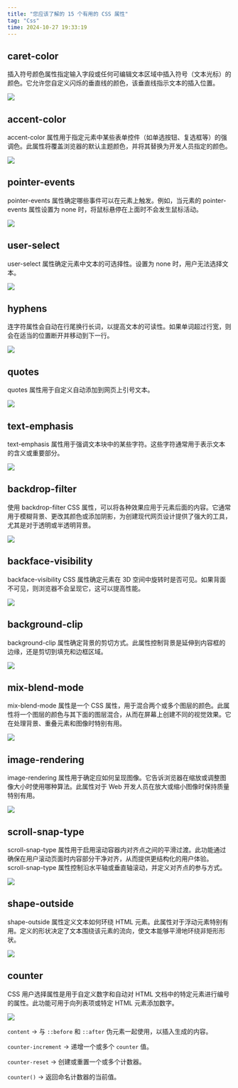```yaml
---
title: "您应该了解的 15 个有用的 CSS 属性"
tag: "Css"
time: 2024-10-27 19:33:19
---
```


## caret-color

插入符号颜色属性指定输入字段或任何可编辑文本区域中插入符号（文本光标）的颜色。它允许您自定义闪烁的垂直线的颜色，该垂直线指示文本的插入位置。

<img src="../imgs/97/01.webp" />

## accent-color

accent-color 属性用于指定元素中某些表单控件（如单选按钮、复选框等）的强调色。此属性将覆盖浏览器的默认主题颜色，并将其替换为开发人员指定的颜色。

<img src="../imgs/97/02.webp" />

## pointer-events

pointer-events 属性确定哪些事件可以在元素上触发。例如，当元素的 pointer-events 属性设置为 none 时，将鼠标悬停在上面时不会发生鼠标活动。

<img src="../imgs/97/03.webp" />

## user-select

user-select 属性确定元素中文本的可选择性。设置为 none 时，用户无法选择文本。

<img src="../imgs/97/01.gif" />

## hyphens

连字符属性会自动在行尾换行长词，以提高文本的可读性。如果单词超过行宽，则会在适当的位置断开并移动到下一行。

<img src="../imgs/97/04.webp" />

## quotes

quotes 属性用于自定义自动添加到网页上引号文本。

<img src="../imgs/97/05.webp" />

## text-emphasis

text-emphasis 属性用于强调文本块中的某些字符。这些字符通常用于表示文本的含义或重要部分。

<img src="../imgs/97/06.webp" />

## backdrop-filter

使用 backdrop-filter CSS 属性，可以将各种效果应用于元素后面的内容。它通常用于模糊背景、更改其颜色或添加阴影，为创建现代网页设计提供了强大的工具，尤其是对于透明或半透明背景。

<img src="../imgs/97/07.webp" />

## backface-visibility

backface-visibility CSS 属性确定元素在 3D 空间中旋转时是否可见。如果背面不可见，则浏览器不会呈现它，这可以提高性能。

<img src="../imgs/97/08.webp" />

## background-clip

background-clip 属性确定背景的剪切方式。此属性控制背景是延伸到内容框的边缘，还是剪切到填充和边框区域。

<img src="../imgs/97/09.webp" />

## mix-blend-mode

mix-blend-mode 属性是一个 CSS 属性，用于混合两个或多个图层的颜色。此属性将一个图层的颜色与其下面的图层混合，从而在屏幕上创建不同的视觉效果。它在处理背景、重叠元素和图像时特别有用。

<img src="../imgs/97/10.webp" />

## image-rendering

image-rendering 属性用于确定应如何呈现图像。它告诉浏览器在缩放或调整图像大小时使用哪种算法。此属性对于 Web 开发人员在放大或缩小图像时保持质量特别有用。

<img src="../imgs/97/11.webp" />

## scroll-snap-type

scroll-snap-type 属性用于启用滚动容器内对齐点之间的平滑过渡。此功能通过确保在用户滚动页面时内容部分干净对齐，从而提供更结构化的用户体验。scroll-snap-type 属性控制沿水平轴或垂直轴滚动，并定义对齐点的参与方式。

<img src="../imgs/97/02.gif" />

## shape-outside

shape-outside 属性定义文本如何环绕 HTML 元素。此属性对于浮动元素特别有用。定义的形状决定了文本围绕该元素的流向，使文本能够平滑地环绕非矩形形状。

<img src="../imgs/97/12.webp" />

## counter

CSS 用户选择属性是用于自定义数字和自动对 HTML 文档中的特定元素进行编号的属性。此功能可用于向列表项或特定 HTML 元素添加数字。

<img src="../imgs/97/13.webp" />

`content` → 与 `::before` 和 `::after` 伪元素一起使用，以插入生成的内容。

`counter-increment` → 递增一个或多个 `counter` 值。

`counter-reset` → 创建或重置一个或多个计数器。

`counter()` → 返回命名计数器的当前值。
